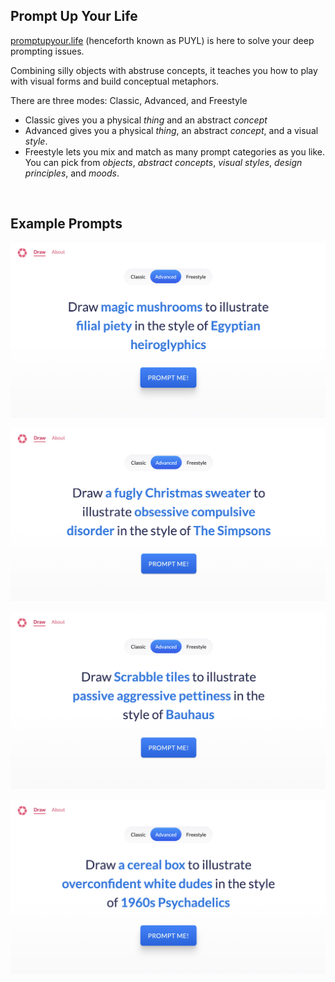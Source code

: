 ## Prompt Up Your Life



[promptupyour.life](https://promptupyour.life) (henceforth known as PUYL) is here to solve your deep prompting issues.

Combining silly objects with abstruse concepts, it teaches you how to play with visual forms and build conceptual metaphors.

There are three modes: Classic, Advanced, and Freestyle

- Classic gives you a physical _thing_ and an abstract _concept_
- Advanced gives you a physical _thing_, an abstract _concept_, and a visual _style_.
- Freestyle lets you mix and match as many prompt categories as you like. You can pick from _objects_, _abstract concepts_, _visual styles_, _design principles_, and _moods_.

<br />


## Example Prompts

![](./images/puyl_demo_6.png)

![](./images/puyl_demo_2.png)

![](./images/puyl_demo_3.png)

![](./images/puyl_demo_8.png)
